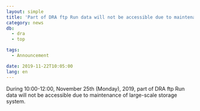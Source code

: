 ```yaml
---
layout: simple
title: 'Part of DRA ftp Run data will not be accessible due to maintenance of large-scale storage system'
category: news
db:
  - dra
  - top

tags:
  - Announcement

date: 2019-11-22T10:05:00
lang: en
---
```


<p>During 10:00-12:00, November 25th (Monday), 2019, part of DRA ftp Run data will not be accessible due to maintenance of large-scale storage system.</p>
